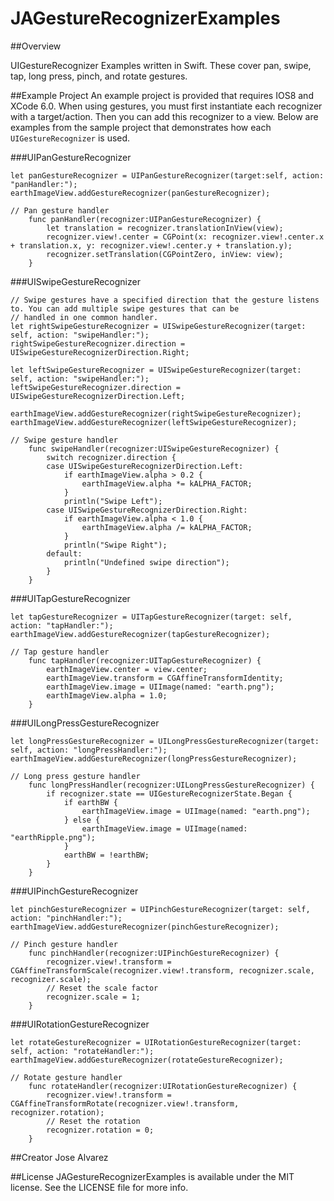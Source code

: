 JAGestureRecognizerExamples
===========================

##Overview

UIGestureRecognizer Examples written in Swift. These cover pan, swipe, tap, long press, pinch, and rotate gestures. 

##Example Project
An example project is provided that requires IOS8 and XCode 6.0. 
When using gestures, you must first instantiate each recognizer with a target/action. Then you can add this recognizer to a view. Below are examples from the sample project that demonstrates how each `UIGestureRecognizer` is used. 

###UIPanGestureRecognizer

```objc
let panGestureRecognizer = UIPanGestureRecognizer(target:self, action: "panHandler:");
earthImageView.addGestureRecognizer(panGestureRecognizer);

// Pan gesture handler
    func panHandler(recognizer:UIPanGestureRecognizer) {
        let translation = recognizer.translationInView(view);
        recognizer.view!.center = CGPoint(x: recognizer.view!.center.x + translation.x, y: recognizer.view!.center.y + translation.y);
        recognizer.setTranslation(CGPointZero, inView: view);
    }

```

###UISwipeGestureRecognizer

```objc
// Swipe gestures have a specified direction that the gesture listens to. You can add multiple swipe gestures that can be
// handled in one common handler. 
let rightSwipeGestureRecognizer = UISwipeGestureRecognizer(target: self, action: "swipeHandler:");
rightSwipeGestureRecognizer.direction = UISwipeGestureRecognizerDirection.Right;

let leftSwipeGestureRecognizer = UISwipeGestureRecognizer(target: self, action: "swipeHandler:");
leftSwipeGestureRecognizer.direction = UISwipeGestureRecognizerDirection.Left;

earthImageView.addGestureRecognizer(rightSwipeGestureRecognizer);
earthImageView.addGestureRecognizer(leftSwipeGestureRecognizer);

// Swipe gesture handler
    func swipeHandler(recognizer:UISwipeGestureRecognizer) {
        switch recognizer.direction {
        case UISwipeGestureRecognizerDirection.Left:
            if earthImageView.alpha > 0.2 {
                earthImageView.alpha *= kALPHA_FACTOR;
            }
            println("Swipe Left");
        case UISwipeGestureRecognizerDirection.Right:
            if earthImageView.alpha < 1.0 {
                earthImageView.alpha /= kALPHA_FACTOR;
            }
            println("Swipe Right");
        default:
            println("Undefined swipe direction");
        }
    }
```

###UITapGestureRecognizer

```objc
let tapGestureRecognizer = UITapGestureRecognizer(target: self, action: "tapHandler:");
earthImageView.addGestureRecognizer(tapGestureRecognizer);

// Tap gesture handler
    func tapHandler(recognizer:UITapGestureRecognizer) {
        earthImageView.center = view.center;
        earthImageView.transform = CGAffineTransformIdentity;
        earthImageView.image = UIImage(named: "earth.png");
        earthImageView.alpha = 1.0;
    }
```

###UILongPressGestureRecognizer

```objc
let longPressGestureRecognizer = UILongPressGestureRecognizer(target: self, action: "longPressHandler:");
earthImageView.addGestureRecognizer(longPressGestureRecognizer);

// Long press gesture handler
    func longPressHandler(recognizer:UILongPressGestureRecognizer) {
        if recognizer.state == UIGestureRecognizerState.Began {
            if earthBW {
                earthImageView.image = UIImage(named: "earth.png");
            } else {
                earthImageView.image = UIImage(named: "earthRipple.png");
            }
            earthBW = !earthBW;
        }
    }
```

###UIPinchGestureRecognizer

```objc
let pinchGestureRecognizer = UIPinchGestureRecognizer(target: self, action: "pinchHandler:");
earthImageView.addGestureRecognizer(pinchGestureRecognizer);

// Pinch gesture handler
    func pinchHandler(recognizer:UIPinchGestureRecognizer) {
        recognizer.view!.transform = CGAffineTransformScale(recognizer.view!.transform, recognizer.scale, recognizer.scale);
        // Reset the scale factor
        recognizer.scale = 1;
    }

```

###UIRotationGestureRecognizer

```objc
let rotateGestureRecognizer = UIRotationGestureRecognizer(target: self, action: "rotateHandler:");
earthImageView.addGestureRecognizer(rotateGestureRecognizer);

// Rotate gesture handler
    func rotateHandler(recognizer:UIRotationGestureRecognizer) {
        recognizer.view!.transform = CGAffineTransformRotate(recognizer.view!.transform, recognizer.rotation);
        // Reset the rotation
        recognizer.rotation = 0;
    }
```


##Creator
Jose Alvarez

##License
JAGestureRecognizerExamples is available under the MIT license. See the LICENSE file for more info.
